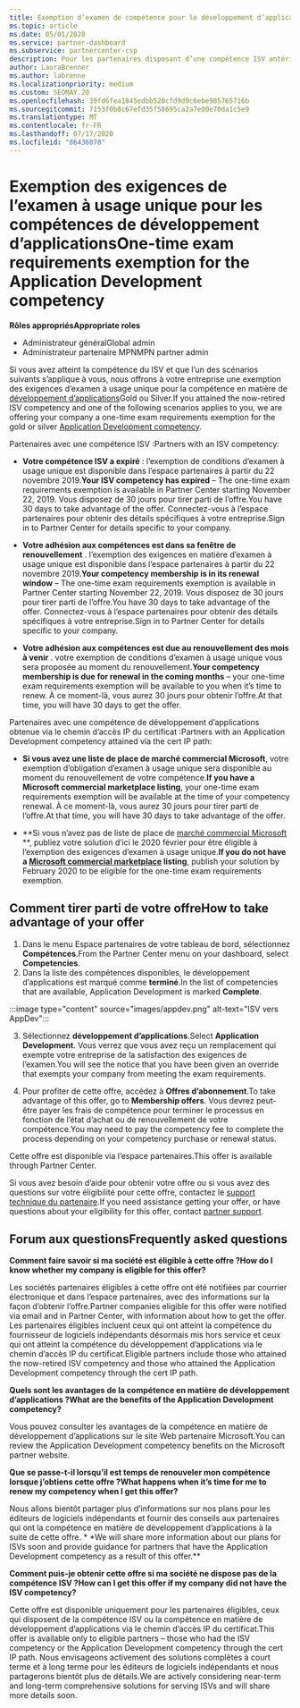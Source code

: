 ```yaml
---
title: Exemption d’examen de compétence pour le développement d’applications
ms.topic: article
ms.date: 05/01/2020
ms.service: partner-dashboard
ms.subservice: partnercenter-csp
description: Pour les partenaires disposant d’une compétence ISV antérieure, Découvrez comment obtenir une exemption des exigences d’examen à usage unique pour les compétences de développement d’applications
author: LauraBrenner
ms.author: labrenne
ms.localizationpriority: medium
ms.custom: SEOMAY.20
ms.openlocfilehash: 39fd6fea1845edbb520cfd9d9c6ebe985765716b
ms.sourcegitcommit: 7153f0b8c67efd35f58695ca2a7e00e70da1c5e9
ms.translationtype: MT
ms.contentlocale: fr-FR
ms.lasthandoff: 07/17/2020
ms.locfileid: "86436078"
---
```

# <a name="one-time-exam-requirements-exemption-for-the-application-development-competency"></a><span data-ttu-id="99000-103">Exemption des exigences de l’examen à usage unique pour les compétences de développement d’applications</span><span class="sxs-lookup"><span data-stu-id="99000-103">One-time exam requirements exemption for the Application Development competency</span></span>

<span data-ttu-id="99000-104">**Rôles appropriés**</span><span class="sxs-lookup"><span data-stu-id="99000-104">**Appropriate roles**</span></span>

- <span data-ttu-id="99000-105">Administrateur général</span><span class="sxs-lookup"><span data-stu-id="99000-105">Global admin</span></span>
- <span data-ttu-id="99000-106">Administrateur partenaire MPN</span><span class="sxs-lookup"><span data-stu-id="99000-106">MPN partner admin</span></span>

<span data-ttu-id="99000-107">Si vous avez atteint la compétence du ISV et que l’un des scénarios suivants s’applique à vous, nous offrons à votre entreprise une exemption des exigences d’examen à usage unique pour la compétence en matière de [développement d’applications](https://partner.microsoft.com/membership/application-development-competency)Gold ou Silver.</span><span class="sxs-lookup"><span data-stu-id="99000-107">If you attained the now-retired ISV competency and one of the following scenarios applies to you, we are offering your company a one-time exam requirements exemption for the gold or silver [Application Development competency](https://partner.microsoft.com/membership/application-development-competency).</span></span> 

<span data-ttu-id="99000-108">Partenaires avec une compétence ISV :</span><span class="sxs-lookup"><span data-stu-id="99000-108">Partners with an ISV competency:</span></span>

- <span data-ttu-id="99000-109">**Votre compétence ISV a expiré** : l’exemption de conditions d’examen à usage unique est disponible dans l’espace partenaires à partir du 22 novembre 2019.</span><span class="sxs-lookup"><span data-stu-id="99000-109">**Your ISV competency has expired** – The one-time exam requirements exemption is available in Partner Center starting November 22, 2019.</span></span> <span data-ttu-id="99000-110">Vous disposez de 30 jours pour tirer parti de l’offre.</span><span class="sxs-lookup"><span data-stu-id="99000-110">You have 30 days to take advantage of the offer.</span></span> <span data-ttu-id="99000-111">Connectez-vous à l’espace partenaires pour obtenir des détails spécifiques à votre entreprise.</span><span class="sxs-lookup"><span data-stu-id="99000-111">Sign in to Partner Center for details specific to your company.</span></span>

- <span data-ttu-id="99000-112">**Votre adhésion aux compétences est dans sa fenêtre de renouvellement** . l’exemption des exigences en matière d’examen à usage unique est disponible dans l’espace partenaires à partir du 22 novembre 2019.</span><span class="sxs-lookup"><span data-stu-id="99000-112">**Your competency membership is in its renewal window** – The one-time exam requirements exemption is available in Partner Center starting November 22, 2019.</span></span> <span data-ttu-id="99000-113">Vous disposez de 30 jours pour tirer parti de l’offre.</span><span class="sxs-lookup"><span data-stu-id="99000-113">You have 30 days to take advantage of the offer.</span></span> <span data-ttu-id="99000-114">Connectez-vous à l’espace partenaires pour obtenir des détails spécifiques à votre entreprise.</span><span class="sxs-lookup"><span data-stu-id="99000-114">Sign in to Partner Center for details specific to your company.</span></span>

- <span data-ttu-id="99000-115">**Votre adhésion aux compétences est due au renouvellement des mois à venir** . votre exemption de conditions d’examen à usage unique vous sera proposée au moment du renouvellement.</span><span class="sxs-lookup"><span data-stu-id="99000-115">**Your competency membership is due for renewal in the coming months** – your one-time exam requirements exemption will be available to you when it’s time to renew.</span></span> <span data-ttu-id="99000-116">À ce moment-là, vous aurez 30 jours pour obtenir l’offre.</span><span class="sxs-lookup"><span data-stu-id="99000-116">At that time, you will have 30 days to get the offer.</span></span>

<span data-ttu-id="99000-117">Partenaires avec une compétence de développement d’applications obtenue via le chemin d’accès IP du certificat :</span><span class="sxs-lookup"><span data-stu-id="99000-117">Partners with an Application Development competency attained via the cert IP path:</span></span>

- <span data-ttu-id="99000-118">**Si vous avez une liste de place de marché commercial Microsoft**, votre exemption d’obligation d’examen à usage unique sera disponible au moment du renouvellement de votre compétence.</span><span class="sxs-lookup"><span data-stu-id="99000-118">**If you have a Microsoft commercial marketplace listing**, your one-time exam requirements exemption will be available at the time of your competency renewal.</span></span> <span data-ttu-id="99000-119">À ce moment-là, vous aurez 30 jours pour tirer parti de l’offre.</span><span class="sxs-lookup"><span data-stu-id="99000-119">At that time, you will have 30 days to take advantage of the offer.</span></span>

- <span data-ttu-id="99000-120">\*\*Si vous n’avez pas de liste de place de [marché commercial Microsoft](https://azure.microsoft.com/overview/commercial-marketplace/) \*\*, publiez votre solution d’ici le 2020 février pour être éligible à l’exemption des exigences d’examen à usage unique.</span><span class="sxs-lookup"><span data-stu-id="99000-120">**If you do not have a [Microsoft commercial marketplace](https://azure.microsoft.com/overview/commercial-marketplace/) listing**, publish your solution by February 2020 to be eligible for the one-time exam requirements exemption.</span></span>

## <a name="how-to-take-advantage-of-your-offer"></a><span data-ttu-id="99000-121">Comment tirer parti de votre offre</span><span class="sxs-lookup"><span data-stu-id="99000-121">How to take advantage of your offer</span></span>

1. <span data-ttu-id="99000-122">Dans le menu Espace partenaires de votre tableau de bord, sélectionnez **Compétences**.</span><span class="sxs-lookup"><span data-stu-id="99000-122">From the Partner Center menu on your dashboard, select **Competencies**.</span></span>
2. <span data-ttu-id="99000-123">Dans la liste des compétences disponibles, le développement d’applications est marqué comme **terminé**.</span><span class="sxs-lookup"><span data-stu-id="99000-123">In the list of competencies that are available, Application Development is marked **Complete**.</span></span>

:::image type="content" source="images/appdev.png" alt-text="ISV vers AppDev":::

3. <span data-ttu-id="99000-125">Sélectionnez **développement d’applications**.</span><span class="sxs-lookup"><span data-stu-id="99000-125">Select **Application Development**.</span></span> <span data-ttu-id="99000-126">Vous verrez que vous avez reçu un remplacement qui exempte votre entreprise de la satisfaction des exigences de l’examen.</span><span class="sxs-lookup"><span data-stu-id="99000-126">You will see the notice that you have been given an override that exempts your company from meeting the exam requirements.</span></span> 

4. <span data-ttu-id="99000-127">Pour profiter de cette offre, accédez à **Offres d’abonnement**.</span><span class="sxs-lookup"><span data-stu-id="99000-127">To take advantage of this offer, go to **Membership offers**.</span></span> <span data-ttu-id="99000-128">Vous devrez peut-être payer les frais de compétence pour terminer le processus en fonction de l’état d’achat ou de renouvellement de votre compétence.</span><span class="sxs-lookup"><span data-stu-id="99000-128">You may need to pay the competency fee to complete the process depending on your competency purchase or renewal status.</span></span> 

<span data-ttu-id="99000-129">Cette offre est disponible via l’espace partenaires.</span><span class="sxs-lookup"><span data-stu-id="99000-129">This offer is available through Partner Center.</span></span>

<span data-ttu-id="99000-130">Si vous avez besoin d’aide pour obtenir votre offre ou si vous avez des questions sur votre éligibilité pour cette offre, contactez le [support technique du partenaire](https://partner.microsoft.com/Support).</span><span class="sxs-lookup"><span data-stu-id="99000-130">If you need assistance getting your offer, or have questions about your eligibility for this offer, contact [partner support](https://partner.microsoft.com/Support).</span></span> 

## <a name="frequently-asked-questions"></a><span data-ttu-id="99000-131">Forum aux questions</span><span class="sxs-lookup"><span data-stu-id="99000-131">Frequently asked questions</span></span>

<span data-ttu-id="99000-132">**Comment faire savoir si ma société est éligible à cette offre ?**</span><span class="sxs-lookup"><span data-stu-id="99000-132">**How do I know whether my company is eligible for this offer?**</span></span>

<span data-ttu-id="99000-133">Les sociétés partenaires éligibles à cette offre ont été notifiées par courrier électronique et dans l’espace partenaires, avec des informations sur la façon d’obtenir l’offre.</span><span class="sxs-lookup"><span data-stu-id="99000-133">Partner companies eligible for this offer were notified via email and in Partner Center, with information about how to get the offer.</span></span> <span data-ttu-id="99000-134">Les partenaires éligibles incluent ceux qui ont atteint la compétence du fournisseur de logiciels indépendants désormais mis hors service et ceux qui ont atteint la compétence du développement d’applications via le chemin d’accès IP du certificat.</span><span class="sxs-lookup"><span data-stu-id="99000-134">Eligible partners include those who attained the now-retired ISV competency and those who attained the Application Development competency through the cert IP path.</span></span> 

<span data-ttu-id="99000-135">**Quels sont les avantages de la compétence en matière de développement d’applications ?**</span><span class="sxs-lookup"><span data-stu-id="99000-135">**What are the benefits of the Application Development competency?**</span></span>

<span data-ttu-id="99000-136">Vous pouvez consulter les avantages de la compétence en matière de développement d’applications sur le site Web partenaire Microsoft.</span><span class="sxs-lookup"><span data-stu-id="99000-136">You can review the Application Development competency benefits on the Microsoft partner website.</span></span> 

<span data-ttu-id="99000-137">**Que se passe-t-il lorsqu’il est temps de renouveler mon compétence lorsque j’obtiens cette offre ?**</span><span class="sxs-lookup"><span data-stu-id="99000-137">**What happens when it’s time for me to renew my competency when I get this offer?**</span></span> 

<span data-ttu-id="99000-138">Nous allons bientôt partager plus d’informations sur nos plans pour les éditeurs de logiciels indépendants et fournir des conseils aux partenaires qui ont la compétence en matière de développement d’applications à la suite de cette offre. \* \*</span><span class="sxs-lookup"><span data-stu-id="99000-138">We will share more information about our plans for ISVs soon and provide guidance for partners that have the Application Development competency as a result of this offer.\*\*</span></span>  

<span data-ttu-id="99000-139">**Comment puis-je obtenir cette offre si ma société ne dispose pas de la compétence ISV ?**</span><span class="sxs-lookup"><span data-stu-id="99000-139">**How can I get this offer if my company did not have the ISV competency?**</span></span>

<span data-ttu-id="99000-140">Cette offre est disponible uniquement pour les partenaires éligibles, ceux qui disposent de la compétence ISV ou la compétence en matière de développement d’applications via le chemin d’accès IP du certificat.</span><span class="sxs-lookup"><span data-stu-id="99000-140">This offer is available only to eligible partners – those who had the ISV competency or the Application Development competency through the cert IP path.</span></span> <span data-ttu-id="99000-141">Nous envisageons activement des solutions complètes à court terme et à long terme pour les éditeurs de logiciels indépendants et nous partagerons bientôt plus de détails.</span><span class="sxs-lookup"><span data-stu-id="99000-141">We are actively considering near-term and long-term comprehensive solutions for serving ISVs and will share more details soon.</span></span> 


